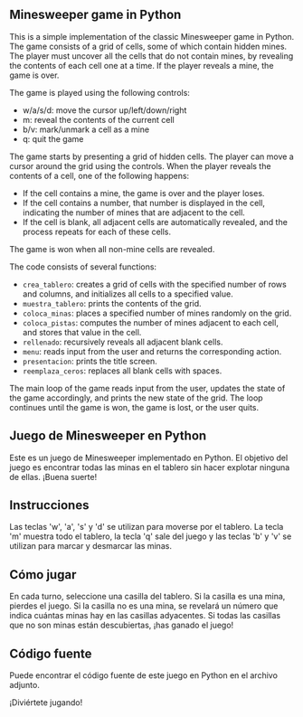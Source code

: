 ## Minesweeper game in Python

This is a simple implementation of the classic Minesweeper game in Python. The game consists of a grid of cells, some of which contain hidden mines. The player must uncover all the cells that do not contain mines, by revealing the contents of each cell one at a time. If the player reveals a mine, the game is over.

The game is played using the following controls:
* w/a/s/d: move the cursor up/left/down/right
* m: reveal the contents of the current cell
* b/v: mark/unmark a cell as a mine
* q: quit the game

The game starts by presenting a grid of hidden cells. The player can move a cursor around the grid using the controls. When the player reveals the contents of a cell, one of the following happens:
* If the cell contains a mine, the game is over and the player loses.
* If the cell contains a number, that number is displayed in the cell, indicating the number of mines that are adjacent to the cell.
* If the cell is blank, all adjacent cells are automatically revealed, and the process repeats for each of these cells.

The game is won when all non-mine cells are revealed.

The code consists of several functions:
* `crea_tablero`: creates a grid of cells with the specified number of rows and columns, and initializes all cells to a specified value.
* `muestra_tablero`: prints the contents of the grid.
* `coloca_minas`: places a specified number of mines randomly on the grid.
* `coloca_pistas`: computes the number of mines adjacent to each cell, and stores that value in the cell.
* `rellenado`: recursively reveals all adjacent blank cells.
* `menu`: reads input from the user and returns the corresponding action.
* `presentacion`: prints the title screen.
* `reemplaza_ceros`: replaces all blank cells with spaces.

The main loop of the game reads input from the user, updates the state of the game accordingly, and prints the new state of the grid. The loop continues until the game is won, the game is lost, or the user quits.

## Juego de Minesweeper en Python

Este es un juego de Minesweeper implementado en Python. El objetivo del juego es encontrar todas las minas en el tablero sin hacer explotar ninguna de ellas. ¡Buena suerte!

## Instrucciones

Las teclas 'w', 'a', 's' y 'd' se utilizan para moverse por el tablero. La tecla 'm' muestra todo el tablero, la tecla 'q' sale del juego y las teclas 'b' y 'v' se utilizan para marcar y desmarcar las minas.

## Cómo jugar

En cada turno, seleccione una casilla del tablero. Si la casilla es una mina, pierdes el juego. Si la casilla no es una mina, se revelará un número que indica cuántas minas hay en las casillas adyacentes. Si todas las casillas que no son minas están descubiertas, ¡has ganado el juego!

## Código fuente

Puede encontrar el código fuente de este juego en Python en el archivo adjunto.

¡Diviértete jugando!
